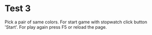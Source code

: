 # Test 3

Pick a pair of same colors. 
For start game with stopwatch click button 'Start'.
For play again press F5 or reload the page.